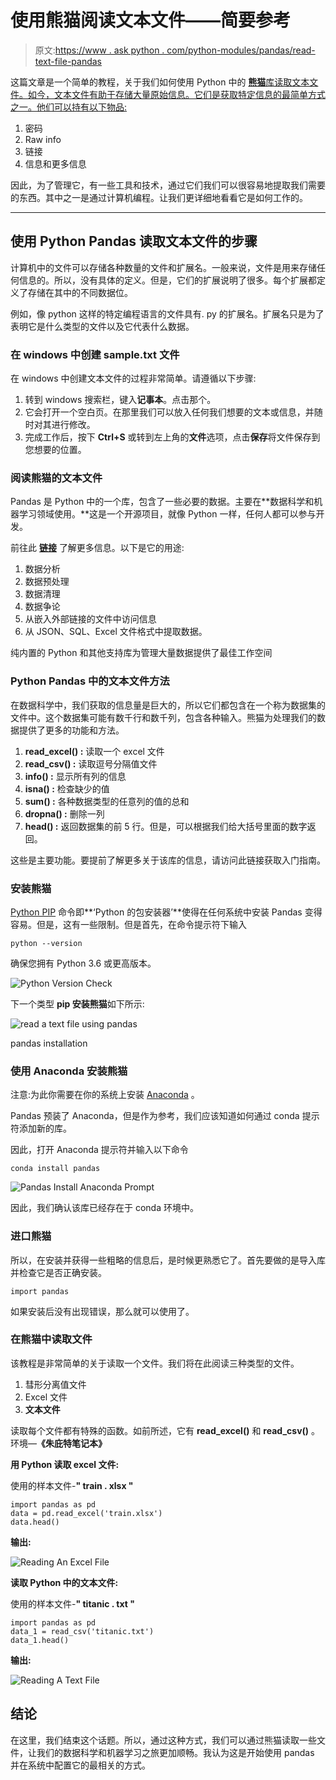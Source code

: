 # 使用熊猫阅读文本文件——简要参考

> 原文:[https://www . ask python . com/python-modules/pandas/read-text-file-pandas](https://www.askpython.com/python-modules/pandas/read-text-file-pandas)

这篇文章是一个简单的教程，关于我们如何使用 Python 中的 [**熊猫**库读取文本文件。如今，文本文件有助于存储大量原始信息。它们是获取特定信息的最简单方式之一。他们可以持有以下物品:](https://www.askpython.com/python-modules/pandas/python-pandas-module-tutorial)

1.  密码
2.  Raw info
3.  链接
4.  信息和更多信息

因此，为了管理它，有一些工具和技术，通过它们我们可以很容易地提取我们需要的东西。其中之一是通过计算机编程。让我们更详细地看看它是如何工作的。

* * *

## 使用 Python Pandas 读取文本文件的步骤

计算机中的文件可以存储各种数量的文件和扩展名。一般来说，文件是用来存储任何信息的。所以，没有具体的定义。但是，它们的扩展说明了很多。每个扩展都定义了存储在其中的不同数据位。

例如，像 python 这样的特定编程语言的文件具有. py 的扩展名。扩展名只是为了表明它是什么类型的文件以及它代表什么数据。

### 在 windows 中创建 sample.txt 文件

在 windows 中创建文本文件的过程非常简单。请遵循以下步骤:

1.  转到 windows 搜索栏，键入**记事本**。点击那个。
2.  它会打开一个空白页。在那里我们可以放入任何我们想要的文本或信息，并随时对其进行修改。
3.  完成工作后，按下 **Ctrl+S** 或转到左上角的**文件**选项，点击**保存**将文件保存到您想要的位置。

### 阅读熊猫的文本文件

Pandas 是 Python 中的一个库，包含了一些必要的数据。主要在**数据科学和机器学习领域使用。**这是一个开源项目，就像 Python 一样，任何人都可以参与开发。

前往此 [**链接**](https://pandas.pydata.org/contribute.html) 了解更多信息。以下是它的用途:

1.  数据分析
2.  数据预处理
3.  数据清理
4.  数据争论
5.  从嵌入外部链接的文件中访问信息
6.  从 JSON、SQL、Excel 文件格式中提取数据。

纯内置的 Python 和其他支持库为管理大量数据提供了最佳工作空间

### Python Pandas 中的文本文件方法

在数据科学中，我们获取的信息量是巨大的，所以它们都包含在一个称为数据集的文件中。这个数据集可能有数千行和数千列，包含各种输入。熊猫为处理我们的数据提供了更多的功能和方法。

1.  **read_excel() :** 读取一个 excel 文件
2.  **read_csv() :** 读取逗号分隔值文件
3.  **info() :** 显示所有列的信息
4.  **isna() :** 检查缺少的值
5.  **sum() :** 各种数据类型的任意列的值的总和
6.  **dropna() :** 删除一列
7.  **head() :** 返回数据集的前 5 行。但是，可以根据我们给大括号里面的数字返回。

这些是主要功能。要提前了解更多关于该库的信息，请访问此链接获取入门指南。

### 安装熊猫

[Python PIP](https://www.askpython.com/python-modules/python-pip) 命令即**‘Python 的包安装器’**使得在任何系统中安装 Pandas 变得容易。但是，这有一些限制。但是首先，在命令提示符下输入

```
python --version

```

确保您拥有 Python 3.6 或更高版本。

![Python Version Check](../Images/cf8e8cfd94392148b01a76a0dd709db0.png)

下一个类型 **pip 安装熊猫**如下所示:

![read a text file using pandas ](../Images/7f553b12815327cc2f809ec0c3a80a09.png)

pandas installation

### 使用 Anaconda 安装熊猫

注意:为此你需要在你的系统上安装 [Anaconda](https://www.askpython.com/python-modules/python-anaconda-tutorial) 。

Pandas 预装了 Anaconda，但是作为参考，我们应该知道如何通过 conda 提示符添加新的库。

因此，打开 Anaconda 提示符并输入以下命令

```
conda install pandas

```

![Pandas Install Anaconda Prompt](../Images/e81556a4f13996386e53fc1fb2003982.png)

因此，我们确认该库已经存在于 conda 环境中。

### 进口熊猫

所以，在安装并获得一些粗略的信息后，是时候更熟悉它了。首先要做的是导入库并检查它是否正确安装。

```
import pandas

```

如果安装后没有出现错误，那么就可以使用了。

### 在熊猫中读取文件

该教程是非常简单的关于读取一个文件。我们将在此阅读三种类型的文件。

1.  彗形分离值文件
2.  Excel 文件
3.  **文本文件**

读取每个文件都有特殊的函数。如前所述，它有 **read_excel()** 和 **read_csv()** 。环境—**《朱庇特笔记本》**

**用 Python 读取 excel 文件:**

使用的样本文件-**" train . xlsx "**

```
import pandas as pd                       
data = pd.read_excel('train.xlsx')      
data.head()                                    

```

**输出:**

![Reading An Excel File](../Images/3ea0d3a30bb6adeb74b32130ca9e1db8.png)

**读取 Python 中的文本文件:**

使用的样本文件-**" titanic . txt "**

```
import pandas as pd
data_1 = read_csv('titanic.txt')
data_1.head()

```

**输出:**

![Reading A Text File](../Images/bf689ad1b6825362757349b3d3b38d20.png)

## 结论

在这里，我们结束这个话题。所以，通过这种方式，我们可以通过熊猫读取一些文件，让我们的数据科学和机器学习之旅更加顺畅。我认为这是开始使用 pandas 并在系统中配置它的最相关的方式。